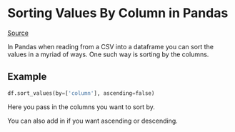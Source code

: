 # Sorting Values By Column in Pandas

[Source](https://pandas.pydata.org/docs/reference/api/pandas.DataFrame.sort_values.html)

In Pandas when reading from a CSV into a dataframe you can sort the values in a myriad of ways. One such way is sorting by the columns.

## Example

```python
df.sort_values(by=['column'], ascending=false)
```

Here you pass in the columns you want to sort by. 

You can also add in if you want ascending or descending.